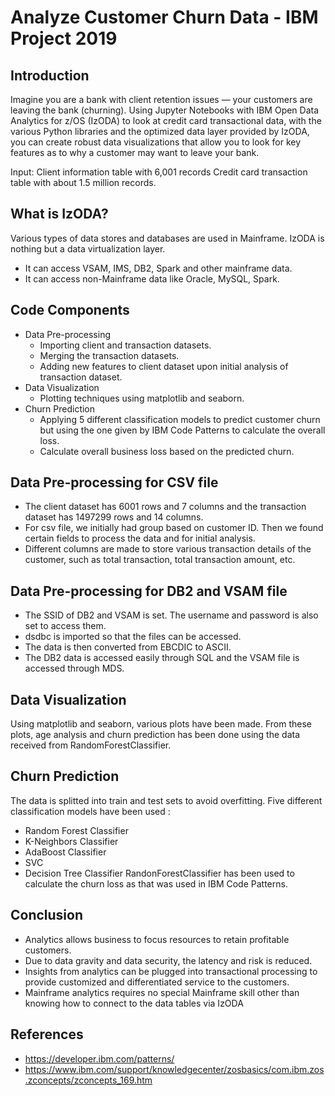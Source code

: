 # Analyze Customer Churn Data - IBM Project 2019

## Introduction
Imagine you are a bank with client retention issues — your customers are leaving the bank (churning). Using Jupyter Notebooks with IBM Open Data Analytics for 
z/OS (IzODA) to look at credit card transactional data, with the various Python libraries and the optimized data layer provided by IzODA, you can create robust
data visualizations that allow you to look for key features as to why a customer may want to leave your bank.

Input: Client information table with 6,001 records
          Credit card transaction table with about 1.5 million records. 


## What is IzODA?
Various types of data stores and databases are used in Mainframe. IzODA is nothing but a data virtualization layer. 
* It can access VSAM, IMS, DB2, Spark and other mainframe data.
* It can access non-Mainframe data like Oracle, MySQL, Spark.


## Code Components
* Data Pre-processing
  * Importing client and transaction datasets.
  * Merging the transaction datasets.
  * Adding new features to client dataset upon initial analysis of transaction dataset.
* Data Visualization
  * Plotting techniques using matplotlib and seaborn.
* Churn Prediction
  * Applying 5 different classification models to predict customer churn but using the one given by IBM Code Patterns to calculate the overall loss.
  * Calculate overall business loss based on the predicted churn.
  
  
 ## Data Pre-processing for CSV file
  * The client dataset has 6001 rows and 7 columns and the transaction dataset has 1497299 rows and 14 columns.
  * For csv file, we initially had group based on customer ID. Then we found certain fields to process the data and for initial analysis.
  * Different columns are made to store various transaction details of the customer, such as total transaction, total transaction amount, etc.
  
  
 ## Data Pre-processing for DB2 and VSAM file
  * The SSID of DB2 and VSAM is set. The username and password is also set to access them.
  * dsdbc is imported so that the files can be accessed.
  * The data is then converted from EBCDIC to ASCII.
  * The DB2 data is accessed easily through SQL and the VSAM file is accessed through MDS.
  
  
 ## Data Visualization
  Using matplotlib and seaborn, various plots have been made. From these plots, age analysis and churn prediction has been done using the data received 
  from RandomForestClassifier.
  
 ## Churn Prediction
  The data is splitted into train and test sets to avoid overfitting. Five different classification models have been used :
  * Random Forest Classifier
  * K-Neighbors Classifier
  * AdaBoost Classifier
  * SVC
  * Decision Tree Classifier
  RandonForestClassifier has been used to calculate the churn loss as that was used in IBM Code Patterns.


 ## Conclusion
 * Analytics allows business to focus resources to retain profitable customers. 
 * Due to data gravity and data security, the latency and risk is reduced.
 * Insights from analytics can be plugged into transactional processing to provide customized and differentiated service to the customers.
 * Mainframe analytics requires no special Mainframe skill other than knowing how to connect to the data tables via IzODA


 ## References
 * https://developer.ibm.com/patterns/
 * https://www.ibm.com/support/knowledgecenter/zosbasics/com.ibm.zos.zconcepts/zconcepts_169.htm
